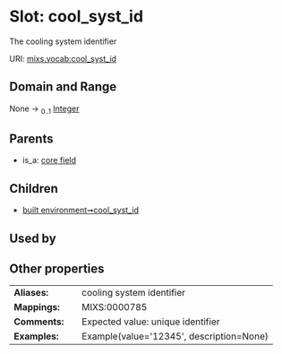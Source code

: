 
# Slot: cool_syst_id


The cooling system identifier

URI: [mixs.vocab:cool_syst_id](https://w3id.org/mixs/vocab/cool_syst_id)


## Domain and Range

None &#8594;  <sub>0..1</sub> [Integer](types/Integer.md)

## Parents

 *  is_a: [core field](core_field.md)

## Children

 *  [built environment➞cool_syst_id](built_environment_cool_syst_id.md)

## Used by


## Other properties

|  |  |  |
| --- | --- | --- |
| **Aliases:** | | cooling system identifier |
| **Mappings:** | | MIXS:0000785 |
| **Comments:** | | Expected value: unique identifier |
| **Examples:** | | Example(value='12345', description=None) |

